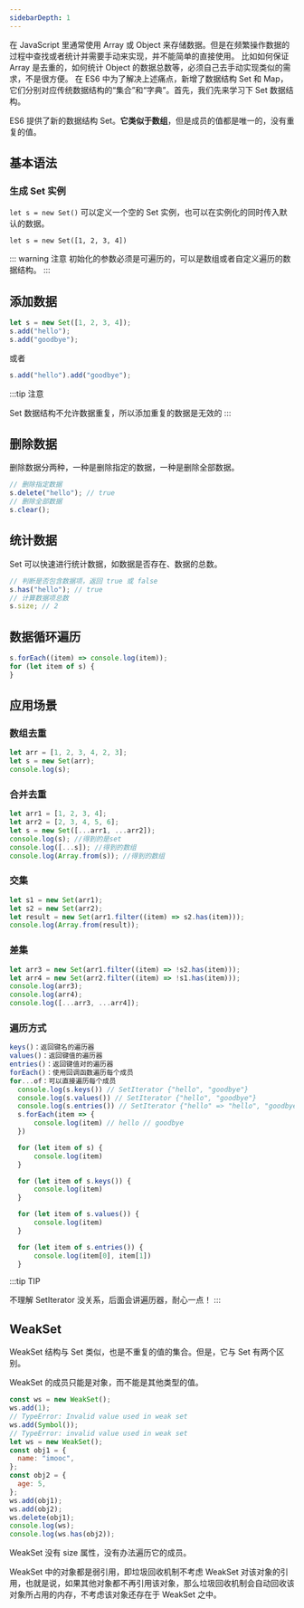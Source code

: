 ```yaml
---
sidebarDepth: 1
---
```


在 JavaScript 里通常使用 Array 或 Object 来存储数据。但是在频繁操作数据的过程中查找或者统计并需要手动来实现，并不能简单的直接使用。 比如如何保证 Array 是去重的，如何统计 Object 的数据总数等，必须自己去手动实现类似的需求，不是很方便。 在 ES6 中为了解决上述痛点，新增了数据结构 Set 和 Map，它们分别对应传统数据结构的“集合”和“字典”。首先，我们先来学习下 Set 数据结构。

ES6 提供了新的数据结构 Set。**它类似于数组**，但是成员的值都是唯一的，没有重复的值。

## 基本语法

### 生成 Set 实例

`let s = new Set()`
可以定义一个空的 Set 实例，也可以在实例化的同时传入默认的数据。

`let s = new Set([1, 2, 3, 4])`

::: warning 注意
初始化的参数必须是可遍历的，可以是数组或者自定义遍历的数据结构。
:::

## 添加数据

```js
let s = new Set([1, 2, 3, 4]);
s.add("hello");
s.add("goodbye");
```

或者

```js
s.add("hello").add("goodbye");
```

:::tip 注意

Set 数据结构不允许数据重复，所以添加重复的数据是无效的
:::

## 删除数据

删除数据分两种，一种是删除指定的数据，一种是删除全部数据。

```js
// 删除指定数据
s.delete("hello"); // true
// 删除全部数据
s.clear();
```

## 统计数据

Set 可以快速进行统计数据，如数据是否存在、数据的总数。

```js
// 判断是否包含数据项，返回 true 或 false
s.has("hello"); // true
// 计算数据项总数
s.size; // 2
```

## 数据循环遍历

```js
s.forEach((item) => console.log(item));
for (let item of s) {
}
```

## 应用场景

### 数组去重

```js
let arr = [1, 2, 3, 4, 2, 3];
let s = new Set(arr);
console.log(s);
```

### 合并去重

```js
let arr1 = [1, 2, 3, 4];
let arr2 = [2, 3, 4, 5, 6];
let s = new Set([...arr1, ...arr2]);
console.log(s); //得到的是set
console.log([...s]); //得到的数组
console.log(Array.from(s)); //得到的数组
```

### 交集

```js
let s1 = new Set(arr1);
let s2 = new Set(arr2);
let result = new Set(arr1.filter((item) => s2.has(item)));
console.log(Array.from(result));
```

### 差集

```js
let arr3 = new Set(arr1.filter((item) => !s2.has(item)));
let arr4 = new Set(arr2.filter((item) => !s1.has(item)));
console.log(arr3);
console.log(arr4);
console.log([...arr3, ...arr4]);
```

### 遍历方式

```js
keys()：返回键名的遍历器
values()：返回键值的遍历器
entries()：返回键值对的遍历器
forEach()：使用回调函数遍历每个成员
for...of：可以直接遍历每个成员
  console.log(s.keys()) // SetIterator {"hello", "goodbye"}
  console.log(s.values()) // SetIterator {"hello", "goodbye"}
  console.log(s.entries()) // SetIterator {"hello" => "hello", "goodbye" => "goodbye"}
  s.forEach(item => {
      console.log(item) // hello // goodbye
  })

  for (let item of s) {
      console.log(item)
  }

  for (let item of s.keys()) {
      console.log(item)
  }

  for (let item of s.values()) {
      console.log(item)
  }

  for (let item of s.entries()) {
      console.log(item[0], item[1])
  }
```

:::tip TIP

不理解 SetIterator 没关系，后面会讲遍历器，耐心一点！
:::

## WeakSet

WeakSet 结构与 Set 类似，也是不重复的值的集合。但是，它与 Set 有两个区别。

WeakSet 的成员只能是对象，而不能是其他类型的值。

```js
const ws = new WeakSet();
ws.add(1);
// TypeError: Invalid value used in weak set
ws.add(Symbol());
// TypeError: invalid value used in weak set
let ws = new WeakSet();
const obj1 = {
  name: "imooc",
};
const obj2 = {
  age: 5,
};
ws.add(obj1);
ws.add(obj2);
ws.delete(obj1);
console.log(ws);
console.log(ws.has(obj2));
```

WeakSet 没有 size 属性，没有办法遍历它的成员。

WeakSet 中的对象都是弱引用，即垃圾回收机制不考虑 WeakSet 对该对象的引用，也就是说，如果其他对象都不再引用该对象，那么垃圾回收机制会自动回收该对象所占用的内存，不考虑该对象还存在于 WeakSet 之中。

